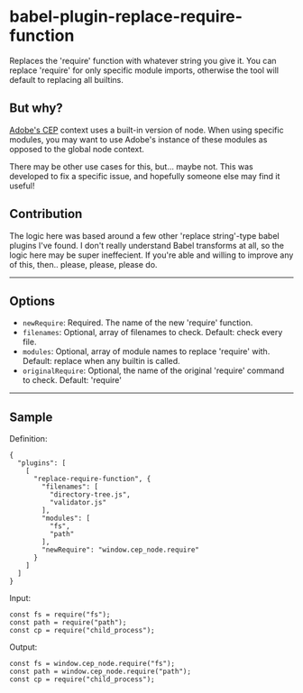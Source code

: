 # babel-plugin-replace-require-function

Replaces the 'require' function with whatever string you give it. You can replace 'require' for only specific module imports, otherwise the tool will default to replacing all builtins.

## But why?

[Adobe's CEP](https://github.com/Adobe-CEP) context uses a built-in version of node. When using specific modules, you may want to use Adobe's instance of these modules as opposed to the global node context.

There may be other use cases for this, but... maybe not. This was developed to fix a specific issue, and hopefully someone else may find it useful!

## Contribution

The logic here was based around a few other 'replace string'-type babel plugins I've found. I don't really understand Babel transforms at all, so the logic here may be super ineffecient. If you're able and willing to improve any of this, then.. please, please, please do.

---

## Options

- `newRequire`: Required. The name of the new 'require' function.
- `filenames`: Optional, array of filenames to check. Default: check every file.
- `modules`: Optional, array of module names to replace 'require' with. Default: replace when any builtin is called.
- `originalRequire`: Optional, the name of the original 'require' command to check. Default: 'require'

---

## Sample

Definition:
```
{
  "plugins": [
    [
      "replace-require-function", {
        "filenames": [
          "directory-tree.js",
          "validator.js"
        ],
        "modules": [
          "fs",
          "path"
        ],
        "newRequire": "window.cep_node.require"
      }
    ]
  ]
}
```

Input:
```
const fs = require("fs");
const path = require("path");
const cp = require("child_process");
```

Output:
```
const fs = window.cep_node.require("fs");
const path = window.cep_node.require("path");
const cp = require("child_process");
```
